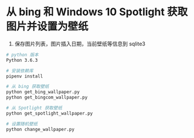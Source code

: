 # 从 bing 和 Windows 10 Spotlight 获取图片并设置为壁纸
1. 保存图片列表，图片插入日期，当前壁纸等信息到 sqlite3

```bash
# python 版本
Python 3.6.3

# 安装依赖库
pipenv install

# 从 bing 获取壁纸
python get_bing_wallpaper.py
python get_bingcom_wallpaper.py

# 从 Spotlight 获取壁纸
python get_spotlight_wallpaper.py

# 设置随机壁纸
python change_wallpaper.py
```